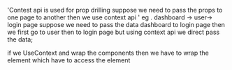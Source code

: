'Contest api is used for prop drilling suppose we need to pass the props to one page to another then we use context api '
eg . dashboard -> user-> login page 
suppose we need to pass the data dashboard to login page then  we first go to user then to login page but using context api we direct pass the data;

if we UseContext and wrap the components then we have to wrap the element which have to access the element 